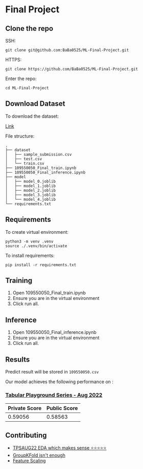 # Final Project

## Clone the repo

SSH:
```SSH
git clone git@github.com:BaBa0525/ML-Final-Project.git
```
HTTPS:
```HTTPS
git clone https://github.com/BaBa0525/ML-Final-Project.git
```

Enter the repo:

```cd
cd ML-Final-Project
```

## Download Dataset

To download the dataset:

[Link](https://www.kaggle.com/competitions/tabular-playground-series-aug-2022/data)

File structure:

```
.
├── dataset
│   ├── sample_submission.csv
│   ├── test.csv
│   └── train.csv
├── 109550050_Final_train.ipynb
├── 109550050_Final_inference.ipynb
├── model
│   ├── model_0.joblib
│   ├── model_1.joblib
│   ├── model_2.joblib
│   ├── model_3.joblib
│   └── model_4.joblib
└── requirements.txt
```

## Requirements


To create virtual environment:

```venv
python3 -m venv .venv
source ./.venv/bin/activate
```

To install requirements:

```setup
pip install -r requirements.txt
```

## Training

1. Open 109550050_Final_train.ipynb
2. Ensure you are in the virtual environment
3. Click run all.



## Inference

1. Open 109550050_Final_inference.ipynb
2. Ensure you are in the virtual environment
3. Click run all.

## Results

Predict result will be stored in `109550050.csv`

Our model achieves the following performance on :

### [Tabular Playground Series - Aug 2022](https://www.kaggle.com/competitions/tabular-playground-series-aug-2022/overview)

| Private Score | Public Score |
|-------------- | ------------ |
|    0.59056    |    0.58563   |




## Contributing

- [TPSAUG22 EDA which makes sense ⭐️⭐️⭐️⭐️⭐️](https://www.kaggle.com/code/ambrosm/tpsaug22-eda-which-makes-sense)
- [GroupKFold isn't enough](https://www.kaggle.com/competitions/tabular-playground-series-aug-2022/discussion/341896)
- [Feature Scaling](https://ithelp.ithome.com.tw/articles/10237985?sc=rss.iron)